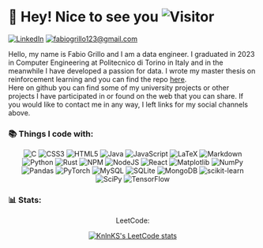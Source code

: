 # 👋 Hey! Nice to see you <!-- ![](https://visitor-badge.glitch.me/badge?page_id=fabiogrillo.fabiogrillo-badge&left_color=red&right_color=green) --> ![Visitor](https://visitor-badge.laobi.icu/badge?page_id=fabiogrillo)

<a href="https://www.linkedin.com/in/fabgrillo">![LinkedIn](https://img.shields.io/badge/LinkedIn-0077B5?style=for-the-badge&logo=linkedin&logoColor=white)</a>
<a href="mailto:fabiogrillo123@gmail.com">![fabiogrillo123@gmail.com](https://img.shields.io/badge/Gmail-D14836?style=for-the-badge&logo=gmail&logoColor=white)</a>

Hello, my name is Fabio Grillo and I am a data engineer. I graduated in 2023 in Computer Engineering at Politecnico di Torino in Italy and in the meanwhile I have developed a passion for data. I wrote my master thesis on reinforcement learning and you can find the repo [here](https://github.com/fabiogrillo/RL_trading_thesis).  
Here on github you can find some of my university projects or other projects I have participated in or found on the web that you can share. If you would like to contact me in any way, I left links for my social channels above.

### 📚 Things I code with:
<div align="center">
  
![C](https://img.shields.io/badge/c-%2300599C.svg?style=for-the-badge&logo=c&logoColor=white)
![CSS3](https://img.shields.io/badge/css3-%231572B6.svg?style=for-the-badge&logo=css3&logoColor=white)
![HTML5](https://img.shields.io/badge/html5-%23E34F26.svg?style=for-the-badge&logo=html5&logoColor=white)
![Java](https://img.shields.io/badge/java-%23ED8B00.svg?style=for-the-badge&logo=java&logoColor=white)
![JavaScript](https://img.shields.io/badge/javascript-%23323330.svg?style=for-the-badge&logo=javascript&logoColor=%23F7DF1E)
![LaTeX](https://img.shields.io/badge/latex-%23008080.svg?style=for-the-badge&logo=latex&logoColor=white)
![Markdown](https://img.shields.io/badge/markdown-%23000000.svg?style=for-the-badge&logo=markdown&logoColor=white)
![Python](https://img.shields.io/badge/python-3670A0?style=for-the-badge&logo=python&logoColor=ffdd54)
![Rust](https://img.shields.io/badge/rust-%23000000.svg?style=for-the-badge&logo=rust&logoColor=white)
![NPM](https://img.shields.io/badge/NPM-%23000000.svg?style=for-the-badge&logo=npm&logoColor=white)
![NodeJS](https://img.shields.io/badge/node.js-6DA55F?style=for-the-badge&logo=node.js&logoColor=white)
![React](https://img.shields.io/badge/react-%2320232a.svg?style=for-the-badge&logo=react&logoColor=%2361DAFB)
![Matplotlib](https://img.shields.io/badge/Matplotlib-%23ffffff.svg?style=for-the-badge&logo=Matplotlib&logoColor=black)
![NumPy](https://img.shields.io/badge/numpy-%23013243.svg?style=for-the-badge&logo=numpy&logoColor=white)
![Pandas](https://img.shields.io/badge/pandas-%23150458.svg?style=for-the-badge&logo=pandas&logoColor=white)
![PyTorch](https://img.shields.io/badge/PyTorch-%23EE4C2C.svg?style=for-the-badge&logo=PyTorch&logoColor=white)
![MySQL](https://img.shields.io/badge/mysql-%2300f.svg?style=for-the-badge&logo=mysql&logoColor=white)
![SQLite](https://img.shields.io/badge/sqlite-%2307405e.svg?style=for-the-badge&logo=sqlite&logoColor=white)
![MongoDB](https://img.shields.io/badge/MongoDB-%234ea94b.svg?style=for-the-badge&logo=mongodb&logoColor=white)
![scikit-learn](https://img.shields.io/badge/scikit--learn-%23F7931E.svg?style=for-the-badge&logo=scikit-learn&logoColor=white)
![SciPy](https://img.shields.io/badge/SciPy-%230C55A5.svg?style=for-the-badge&logo=scipy&logoColor=%white)
![TensorFlow](https://img.shields.io/badge/TensorFlow-%23FF6F00.svg?style=for-the-badge&logo=TensorFlow&logoColor=white)

</div>

### 📊 Stats:

<div align="center">

  <p>LeetCode:</p>
  
  [![KnlnKS's LeetCode stats](https://leetcode-stats-six.vercel.app/?username=Carabaggio&theme=dark)](https://github.com/KnlnKS/leetcode-stats)
  
</div>
